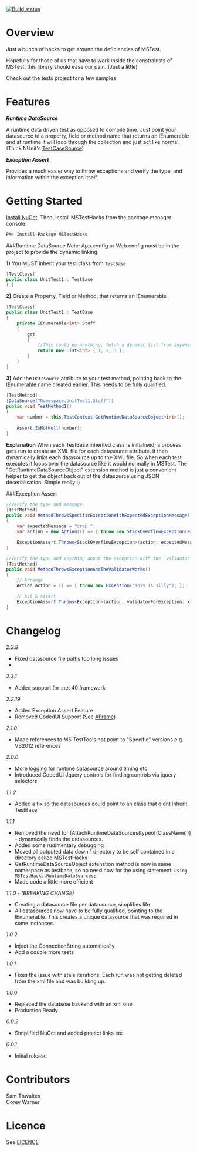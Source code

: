[![Build status](https://ci.appveyor.com/api/projects/status/pjruep5140tv84nd)](https://ci.appveyor.com/project/Thwaitesy/mstesthacks)

Overview
==========================================================================
Just a bunch of hacks to get around the deficiencies of MSTest. 

Hopefully for those of us that have to work inside the constrainsts of MSTest, this library should ease our pain. (Just a little) 

Check out the tests project for a few samples

Features
==========================================================================
***Runtime DataSource***

A runtime data driven test as opposed to compile time. Just point your datasource to a property, field or method name that returns an IEnumerable and at runtime it will loop through the collection and just act like normal. (Think NUnit's [TestCaseSource](http://nunit.org/index.php?p=testCaseSource&r=2.5))

***Exception Assert***

Provides a much easier way to throw exceptions and verify the type, and information within the exception itself.

Getting Started
==========================================================================
[Install NuGet](http://docs.nuget.org/docs/start-here/installing-nuget). Then, install MSTestHacks from the package manager console:
```csharp
PM> Install-Package MSTestHacks
``` 

###Runtime DataSource
*Note:* App.config or Web.config must be in the project to provide the dynamic linking.

**1)** You MUST inherit your test class from `TestBase`
```csharp
[TestClass]
public class UnitTest1 : TestBase
{ }
```

**2)** Create a Property, Field or Method, that returns an IEnumerable<T>
```csharp
[TestClass]
public class UnitTest1 : TestBase
{
    private IEnumerable<int> Stuff
    {
        get
        {
            //This could do anything, fetch a dynamic list from anywhere....
            return new List<int> { 1, 2, 3 };
        }
    }
}
```

**3)** Add the `DataSource` attribute to your test method, pointing back to the IEnumerable<T> name created earlier. This needs to be fully qualified.
```csharp
[TestMethod]
[DataSource("Namespace.UnitTest1.Stuff")]
public void TestMethod1()
{
    var number = this.TestContext.GetRuntimeDataSourceObject<int>();
    
    Assert.IsNotNull(number);
}
```
**Explanation**
When each TestBase inherited class is initialised, a process gets run to create an XML file for each datasource attribute. It then dynamically links each datasource up to the XML file. So 
when each test executes it loops over the datasource like it would normally in MSTest. The "GetRuntimeDataSourceObject" extension method is just a convenient helper to get 
the object back out of the datasource using JSON deserialisation. Simple really :)

###Exception Assert
```csharp
//Verify the type and message.
[TestMethod]
public void MethodThrowsSpecificExceptionWithExpectedExceptionMessage()
{
	var expectedMessage = "crap.";
	var action = new Action(() => { throw new StackOverflowException(expectedMessage); });

	ExceptionAssert.Throws<StackOverflowException>(action, expectedMessage);
}

//Verify the type and anything about the exception with the 'validator'
[TestMethod]
public void MethodThrowsExceptionAndTheValidatorWorks()
{
	// Arrange
	Action action = () => { throw new Exception("This is silly"); };

	// Act & Assert
	ExceptionAssert.Throws<Exception>(action, validatorForException: x => x.Message == "This is silly");
}
```

Changelog
==========================================================================
*2.3.8*
- Fixed datasource file paths too long issues
- 
*2.3.1*
- Added support for .net 40 framework

*2.2.19*
- Added Exception Assert Feature
- Removed CodedUI Support (See [AFrame](https://github.com/Thwaitesy/AFrame))
 
*2.1.0*
- Made references to MS TestTools not point to "Specific" versions e.g. VS2012 references

*2.0.0*
- More logging for runtime datasource around timing etc
- Introduced CodedUI Jquery controls for finding controls via jquery selectors

*1.1.2*
- Added a fix so the datasources could point to an class that didnt inherit TestBase

*1.1.1*
- Removed the need for [AttachRuntimeDataSources(typeof(ClassName))] - dynamically finds the datasources.
- Added some rudimentary debugging
- Moved all outputed data down 1 directory to be self contained in a directory called MSTestHacks
- GetRuntimeDataSourceObject<T> extenstion method is now in same namespace as testbase, so no need now for the using statement: `using MSTestHacks.RuntimeDataSources;` 
- Made code a little more efficient

*1.1.0 - (BREAKING CHANGE)*
- Creating a datasource file per datasource, simplifies life
- All datasources now have to be fully qualified, pointing to the IEnumerable<T>. This creates a unique datasource that was required in some instances. 

*1.0.2*
- Inject the ConnectionString automatically
- Add a couple more tests

*1.0.1*
- Fixes the issue with stale iterations. Each run was not getting deleted from the xml file and was building up. 

*1.0.0*
- Replaced the database backend with an xml one
- Production Ready

*0.0.2*
- Simplified NuGet and added project links etc

*0.0.1*
- Initial release

Contributors
==========================================================================
Sam Thwaites    
Corey Warner

Licence
==========================================================================
See [LICENCE](https://github.com/Thwaitesy/MSTestHacks/blob/master/LICENCE)
